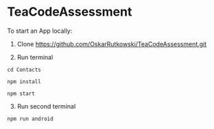 # TeaCodeAssessment

To start an App locally:

1. Clone https://github.com/OskarRutkowski/TeaCodeAssessment.git

2. Run terminal

```
cd Contacts

npm install

npm start

```

3. Run second terminal

```
npm run android

```
